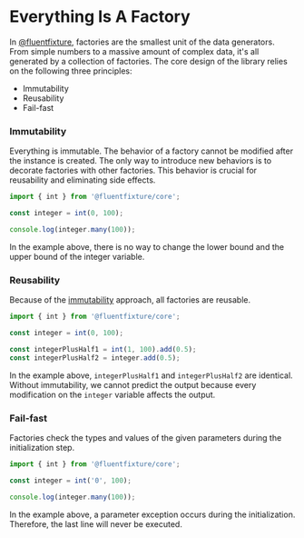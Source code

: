 # Everything Is A Factory

In [@fluentfixture](../../), factories are the smallest unit of the data generators. From simple numbers to a massive amount of complex data, it's all generated by a collection of factories. The core design of the library relies on the following three principles:

* Immutability
* Reusability&#x20;
* Fail-fast

### Immutability

Everything is immutable. The behavior of a factory cannot be modified after the instance is created. The only way to introduce new behaviors is to decorate factories with other factories. This behavior is crucial for reusability and eliminating side effects.

```typescript
import { int } from '@fluentfixture/core';

const integer = int(0, 100);

console.log(integer.many(100));
```

In the example above, there is no way to change the lower bound and the upper bound of the integer variable.

### Reusability

Because of the [immutability](everything-is-a-factory.md#immutability) approach, all factories are reusable.

```typescript
import { int } from '@fluentfixture/core';

const integer = int(0, 100);

const integerPlusHalf1 = int(1, 100).add(0.5);
const integerPlusHalf2 = integer.add(0.5);
```

In the example above, `integerPlusHalf1` and `integerPlusHalf2` are identical. Without immutability, we cannot predict the output because every modification on the `integer` variable affects the output.

### Fail-fast

Factories check the types and values of the given parameters during the initialization step.

```typescript
import { int } from '@fluentfixture/core';

const integer = int('0', 100);

console.log(integer.many(100));
```

In the example above, a parameter exception occurs during the initialization. Therefore, the last line will never be executed.
